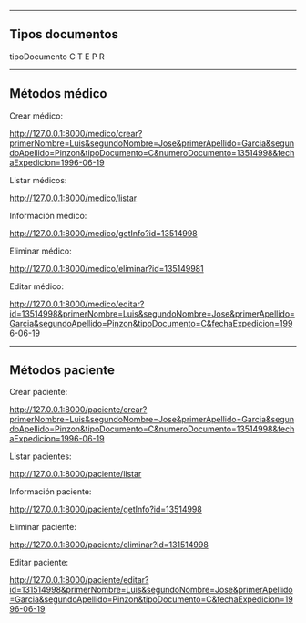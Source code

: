 ------------------------------------------------------------------------------------------------------------------------------------------------------------------------
Tipos documentos
------------------------------------------------------------------------------------------------------------------------------------------------------------------------

tipoDocumento
	C
	T
	E
	P
	R

------------------------------------------------------------------------------------------------------------------------------------------------------------------------
Métodos médico
------------------------------------------------------------------------------------------------------------------------------------------------------------------------

Crear médico:

http://127.0.0.1:8000/medico/crear?primerNombre=Luis&segundoNombre=Jose&primerApellido=Garcia&segundoApellido=Pinzon&tipoDocumento=C&numeroDocumento=13514998&fechaExpedicion=1996-06-19

Listar médicos:	
	
http://127.0.0.1:8000/medico/listar

Información médico:	

http://127.0.0.1:8000/medico/getInfo?id=13514998

Eliminar médico:

http://127.0.0.1:8000/medico/eliminar?id=135149981

Editar médico:

http://127.0.0.1:8000/medico/editar?id=13514998&primerNombre=Luis&segundoNombre=Jose&primerApellido=Garcia&segundoApellido=Pinzon&tipoDocumento=C&fechaExpedicion=1996-06-19

------------------------------------------------------------------------------------------------------------------------------------------------------------------------
Métodos paciente
------------------------------------------------------------------------------------------------------------------------------------------------------------------------

Crear paciente:

http://127.0.0.1:8000/paciente/crear?primerNombre=Luis&segundoNombre=Jose&primerApellido=Garcia&segundoApellido=Pinzon&tipoDocumento=C&numeroDocumento=13514998&fechaExpedicion=1996-06-19

Listar pacientes:	

http://127.0.0.1:8000/paciente/listar

Información paciente:	

http://127.0.0.1:8000/paciente/getInfo?id=13514998

Eliminar paciente:

http://127.0.0.1:8000/paciente/eliminar?id=131514998

Editar paciente:

http://127.0.0.1:8000/paciente/editar?id=131514998&primerNombre=Luis&segundoNombre=Jose&primerApellido=Garcia&segundoApellido=Pinzon&tipoDocumento=C&fechaExpedicion=1996-06-19
